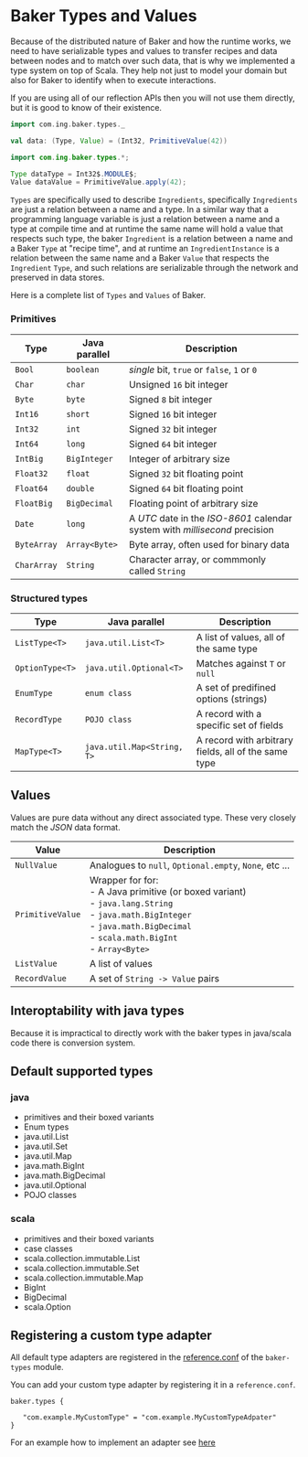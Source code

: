 # Baker Types and Values

Because of the distributed nature of Baker and how the runtime works, we need to have serializable types and values to 
transfer recipes and data between nodes and to match over such data, that is why we implemented a type system on top of Scala.
They help not just to model your domain but also for Baker to identify when to execute interactions. 

If you are using all of our reflection APIs then you will not use them directly, but it is good to know of their 
existence.

``` scala tab="Scala"
import com.ing.baker.types._

val data: (Type, Value) = (Int32, PrimitiveValue(42))
```

``` java tab="Java"
import com.ing.baker.types.*;

Type dataType = Int32$.MODULE$;
Value dataValue = PrimitiveValue.apply(42);
```

`Types` are specifically used to describe `Ingredients`, specifically `Ingredients` are just a relation between a name and
a type. In a similar way that a programming language variable is just a relation between a name and a type at compile time
and at runtime the same name will hold a value that respects such type, the baker `Ingredient` is a relation between a
name and a Baker `Type` at "recipe time", and at runtime an `IngredientInstance` is a relation between the same name and
a Baker `Value` that respects the `Ingredient` `Type`, and such relations are serializable through the network and preserved
in data stores.

Here is a complete list of `Types` and `Values` of Baker.

### Primitives

| Type | Java parallel | Description |
| --- | --- | --- |
| `Bool` | `boolean` | *single* bit, `true` or `false`, `1` or `0` |
| `Char` | `char` | Unsigned `16` bit integer |
| `Byte` | `byte` | Signed `8` bit integer |
| `Int16` | `short` | Signed `16` bit integer |
| `Int32` | `int` | Signed `32` bit integer |
| `Int64` | `long` | Signed `64` bit integer |
| `IntBig` | `BigInteger` | Integer of arbitrary size |
| `Float32` | `float` | Signed `32` bit floating point |
| `Float64` | `double` | Signed `64` bit floating point |
| `FloatBig` | `BigDecimal` | Floating point of arbitrary size |
| `Date` | `long` | A *UTC* date in the *ISO-8601* calendar system with *millisecond* precision |
| `ByteArray` | `Array<Byte>` | Byte array, often used for binary data |
| `CharArray` | `String` | Character array, or commmonly called `String` |

### Structured types

| Type | Java parallel | Description |
| --- | --- | --- |
| `ListType<T>` | `java.util.List<T>` | A list of values, all of the same type |
| `OptionType<T>` | `java.util.Optional<T>` | Matches against `T` or `null` |
| `EnumType` | `enum class` | A set of predifined options (strings) |
| `RecordType` | `POJO class` | A record with a specific set of fields |
| `MapType<T>` | `java.util.Map<String, T>` | A record with arbitrary fields, all of the same type |

## Values

Values are pure data without any direct associated type. These very closely match the *JSON* data format.

| Value | Description |
| --- | --- |
| `NullValue` | Analogues to `null`, `Optional.empty`, `None`, etc ... |
| `PrimitiveValue` | Wrapper for for: <br/>- A Java primitive (or boxed variant)<br/> - `java.lang.String`<br/> - `java.math.BigInteger`<br/> - `java.math.BigDecimal`<br/> - `scala.math.BigInt`<br/> - `Array<Byte>`|
| `ListValue` | A list of values |
| `RecordValue` | A set of `String -> Value` pairs |

## Interoptability with java types

Because it is impractical to directly work with the baker types in java/scala code there is conversion system.

## Default supported types

### java

- primitives and their boxed variants
- Enum types
- java.util.List
- java.util.Set
- java.util.Map
- java.math.BigInt
- java.math.BigDecimal
- java.util.Optional
- POJO classes

### scala

- primitives and their boxed variants
- case classes
- scala.collection.immutable.List
- scala.collection.immutable.Set
- scala.collection.immutable.Map
- BigInt
- BigDecimal
- scala.Option

## Registering a custom type adapter

All default type adapters are registered in the [reference.conf](https://github.com/ing-bank/baker/blob/master/bakertypes/src/main/resources/reference.conf) of the `baker-types` module.

You can add your custom type adapter by registering it in a `reference.conf`.

```
baker.types {

   "com.example.MyCustomType" = "com.example.MyCustomTypeAdpater"
}
```

For an example how to implement an adapter see [here](https://github.com/ing-bank/baker/blob/adf9b2edd4fe5ebdcec2bdd7f281cd151d64afe6/bakertypes/src/main/scala/com/ing/baker/types/modules/JavaModules.scala#L93)
